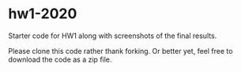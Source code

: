 # hw1-2020
Starter code for HW1 along with screenshots of the final results.

Please clone this code rather thank forking.  Or better yet, feel free to download the code as a zip file. 
